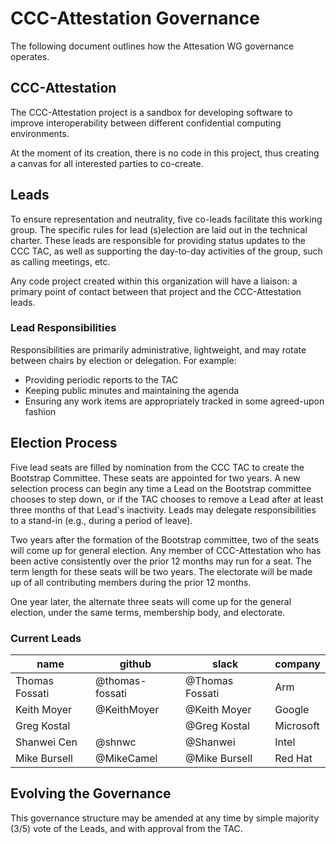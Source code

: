 # CCC-Attestation Governance

The following document outlines how the Attesation WG governance operates.

## CCC-Attestation

The CCC-Attestation project is a sandbox for developing software to improve
interoperability between different confidential computing environments.

At the moment of its creation, there is no code in this project, thus creating
a canvas for all interested parties to co-create.

## Leads

To ensure representation and neutrality, five co-leads facilitate this working
group. The specific rules for lead (s)election are laid out in the technical
charter. These leads are responsible for providing status updates to the CCC
TAC, as well as supporting the day-to-day activities of the group, such as
calling meetings, etc.

Any code project created within this organization will have a liaison: a
primary point of contact between that project and the CCC-Attestation leads.

### Lead Responsibilities

Responsibilities are primarily administrative, lightweight, and may rotate
between chairs by election or delegation. For example:
- Providing periodic reports to the TAC
- Keeping public minutes and maintaining the agenda
- Ensuring any work items are appropriately tracked in some agreed-upon fashion

## Election Process

Five lead seats are filled by nomination from the CCC TAC to create the
Bootstrap Committee. These seats are appointed for two years. A new selection
process can begin any time a Lead on the Bootstrap committee chooses to step
down, or if the TAC chooses to remove a Lead after at least three months of
that Lead's inactivity. Leads may delegate responsibilities to a stand-in
(e.g., during a period of leave).

Two years after the formation of the Bootstrap committee, two of the seats will
come up for general election. Any member of CCC-Attestation who has been active
consistently over the prior 12 months may run for a seat. The term length for
these seats will be two years. The electorate will be made up of all
contributing members during the prior 12 months.

One year later, the alternate three seats will come up for the general
election, under the same terms, membership body, and electorate.

### Current Leads

| name | github | slack | company |
| --- | --- | --- | --- |
| Thomas Fossati | @thomas-fossati | @Thomas Fossati | Arm |
| Keith Moyer | @KeithMoyer | @Keith Moyer | Google |
| Greg Kostal |  | @Greg Kostal  | Microsoft |
| Shanwei Cen | @shnwc | @Shanwei | Intel |
| Mike Bursell | @MikeCamel | @Mike Bursell | Red Hat |


## Evolving the Governance

This governance structure may be amended at any time by simple majority (3/5)
vote of the Leads, and with approval from the TAC.

